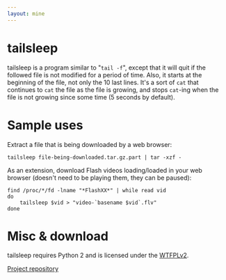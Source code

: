 ```yaml
---
layout: mine
---
```


# tailsleep #

tailsleep is a program similar to "``tail -f``", except that it will quit if the followed file is not modified for a period of time. Also, it starts at the beginning of the file, not only the 10 last lines.
It's a sort of ``cat`` that continues to ``cat`` the file as the file is growing, and stops ``cat``-ing when the file is not growing since some time (5 seconds by default).

# Sample uses #

Extract a file that is being downloaded by a web browser:

```
tailsleep file-being-downloaded.tar.gz.part | tar -xzf -
```

As an extension, download Flash videos loading/loaded in your web browser (doesn't need to be playing them, they can be paused):

```
find /proc/*/fd -lname "*FlashXX*" | while read vid
do
	tailsleep $vid > "video-`basename $vid`.flv"
done
```

# Misc & download #

tailsleep requires Python 2 and is licensed under the [WTFPLv2](../wtfpl).

[Project repository](https://github.com/hydrargyrum/attic/tree/master/tailsleep)
